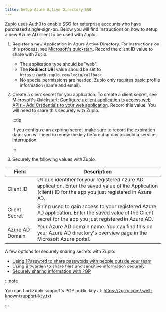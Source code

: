 ```yaml
---
title: Setup Azure Active Directory SSO
---
```


Zuplo uses Auth0 to enable SSO for enterprise accounts who have purchased
single-sign-on. Below you will find instructions on how to setup a new Azure AD
client to be used with Zuplo.

1. Register a new Application in Azure Active Directory. For instructions on
   this process, see
   [Microsoft's quickstart](https://learn.microsoft.com/en-us/entra/identity-platform/quickstart-register-app).
   Record the client ID value to share with Zuplo.

   - The application type should be "web".
   - The **Redirect URI** value should be set to
     `https://auth.zuplo.com/login/callback`
   - No special permissions are needed. Zuplo only requires basic profile
     information (name and email).

2. Create a client secret for you application. To create a client secret, see
   Microsoft's Quickstart:
   [Configure a client application to access web APIs - Add Credentials to your web application](https://learn.microsoft.com/en-us/entra/identity-platform/quickstart-register-app#add-credentials).
   Record this value. You will need to share this securely with Zuplo.

   :::tip

   If you configure an expiring secret, make sure to record the expiration date;
   you will need to renew the key before that day to avoid a service
   interruption.

   :::

3. Securely the following values with Zuplo.

| Field           | Description                                                                                                                                                   |
| --------------- | ------------------------------------------------------------------------------------------------------------------------------------------------------------- |
| Client ID       | Unique identifier for your registered Azure AD application. Enter the saved value of the Application (client) ID for the app you just registered in Azure AD. |
| Client Secret   | String used to gain access to your registered Azure AD application. Enter the saved value of the Client secret for the app you just registered in Azure AD.   |
| Azure AD Domain | Your Azure AD domain name. You can find this on your Azure AD directory's overview page in the Microsoft Azure portal.                                        |

A few options for securely sharing secrets with Zuplo:

- [Using 1Password to share passwords with people outside your team ](https://1password.com/resources/guides/sharing-passwords-with-guests/)
- [Using Bitwarden to share files and sensitive information securely](https://bitwarden.com/blog/how-to-share-files-and-sensitive-information-securely/)
- [Securely sharing information with PGP](https://medium.com/slalom-build/how-to-use-gpg-to-securely-share-secrets-with-your-team-c09c50fe77e3)

:::note

You can find Zuplo support's PGP public key at:
https://zuplo.com/.well-known/support-key.txt

:::
